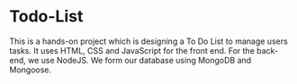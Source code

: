 # Todo-List
This is a hands-on project which is designing a To Do List to manage users tasks. It uses HTML, CSS and JavaScript for the front end. For the back-end, we use NodeJS. We form our database using MongoDB and Mongoose. 
